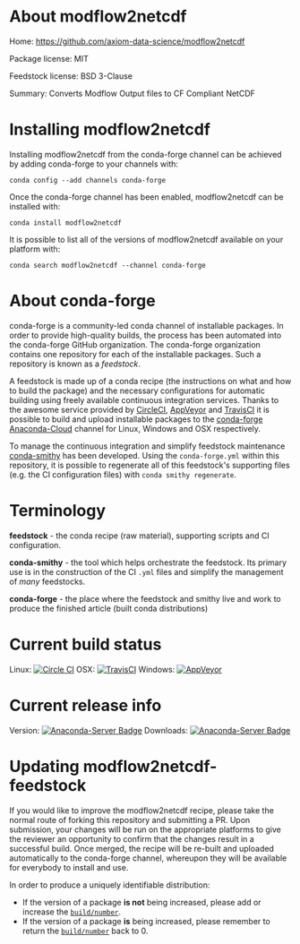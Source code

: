 About modflow2netcdf
====================

Home: https://github.com/axiom-data-science/modflow2netcdf

Package license: MIT

Feedstock license: BSD 3-Clause

Summary: Converts Modflow Output files to CF Compliant NetCDF



Installing modflow2netcdf
=========================

Installing modflow2netcdf from the conda-forge channel can be achieved by adding conda-forge to your channels with:

```
conda config --add channels conda-forge
```

Once the conda-forge channel has been enabled, modflow2netcdf can be installed with:

```
conda install modflow2netcdf
```

It is possible to list all of the versions of modflow2netcdf available on your platform with:

```
conda search modflow2netcdf --channel conda-forge
```


About conda-forge
=================

conda-forge is a community-led conda channel of installable packages.
In order to provide high-quality builds, the process has been automated into the
conda-forge GitHub organization. The conda-forge organization contains one repository 
for each of the installable packages. Such a repository is known as a *feedstock*.

A feedstock is made up of a conda recipe (the instructions on what and how to build
the package) and the necessary configurations for automatic building using freely
available continuous integration services. Thanks to the awesome service provided by
[CircleCI](https://circleci.com/), [AppVeyor](http://www.appveyor.com/)
and [TravisCI](https://travis-ci.org/) it is possible to build and upload installable
packages to the [conda-forge](https://anaconda.org/conda-forge)
[Anaconda-Cloud](http://docs.anaconda.org/) channel for Linux, Windows and OSX respectively.

To manage the continuous integration and simplify feedstock maintenance
[conda-smithy](http://github.com/conda-forge/conda-smithy) has been developed.
Using the ``conda-forge.yml`` within this repository, it is possible to regenerate all of
this feedstock's supporting files (e.g. the CI configuration files) with ``conda smithy regenerate``.


Terminology
===========

**feedstock** - the conda recipe (raw material), supporting scripts and CI configuration.

**conda-smithy** - the tool which helps orchestrate the feedstock.
                   Its primary use is in the construction of the CI ``.yml`` files
                   and simplify the management of *many* feedstocks.

**conda-forge** - the place where the feedstock and smithy live and work to
                  produce the finished article (built conda distributions)

Current build status
====================

Linux: [![Circle CI](https://circleci.com/gh/conda-forge/modflow2netcdf-feedstock.svg?style=svg)](https://circleci.com/gh/conda-forge/modflow2netcdf-feedstock)
OSX: [![TravisCI](https://travis-ci.org/conda-forge/modflow2netcdf-feedstock.svg?branch=master)](https://travis-ci.org/conda-forge/modflow2netcdf-feedstock) 
Windows: [![AppVeyor](https://ci.appveyor.com/api/projects/status/github/conda-forge/modflow2netcdf-feedstock?svg=True)](https://ci.appveyor.com/project/conda-forge/modflow2netcdf-feedstock/branch/master)

Current release info
====================
Version: [![Anaconda-Server Badge](https://anaconda.org/conda-forge/modflow2netcdf/badges/version.svg)](https://anaconda.org/conda-forge/modflow2netcdf)
Downloads: [![Anaconda-Server Badge](https://anaconda.org/conda-forge/modflow2netcdf/badges/downloads.svg)](https://anaconda.org/conda-forge/modflow2netcdf)


Updating modflow2netcdf-feedstock
=================================

If you would like to improve the modflow2netcdf recipe, please take the normal
route of forking this repository and submitting a PR. Upon submission, your changes will
be run on the appropriate platforms to give the reviewer an opportunity to confirm that the
changes result in a successful build. Once merged, the recipe will be re-built and uploaded
automatically to the conda-forge channel, whereupon they will be available for everybody to
install and use.

In order to produce a uniquely identifiable distribution:
 * If the version of a package **is not** being increased, please add or increase
   the [``build/number``](http://conda.pydata.org/docs/building/meta-yaml.html#build-number-and-string). 
 * If the version of a package **is** being increased, please remember to return
   the [``build/number``](http://conda.pydata.org/docs/building/meta-yaml.html#build-number-and-string)
   back to 0.
